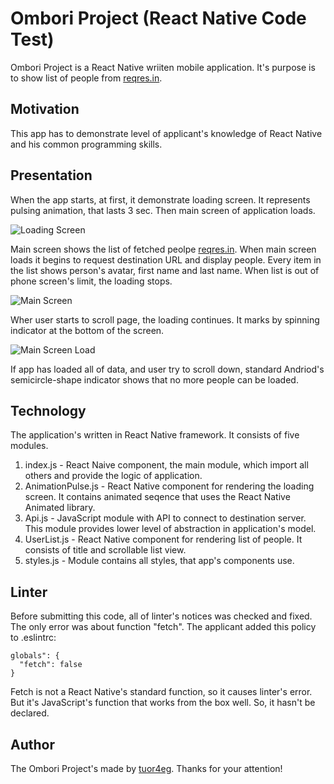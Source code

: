 #  Ombori Project (React Native Code Test)

Ombori Project is a React Native wriiten mobile application. It's purpose is to show list of people from [reqres.in](https://reqres.in/).

## Motivation

This app has to demonstrate level of applicant's knowledge of React Native and his common programming skills.

## Presentation

When the app starts, at first, it demonstrate loading screen. It represents pulsing animation, that lasts 3 sec. Then main screen of application loads.

![Loading Screen](//screenshots/01_loadScreen.png)

Main screen shows the list of fetched peolpe [reqres.in](https://reqres.in/). 
When main screen loads it begins to request destination URL and display people. 
Every item in the list shows person's avatar, first name and last name. 
When list is out of phone screen's limit, the loading stops. 

![Main Screen](//screenshots/02_mainScreen.png)

Wher user starts to scroll page, the loading continues. It marks by spinning indicator at the bottom of the screen.

![Main Screen Load](//screenshots/03_mainScreen_load.png)

If app has loaded all of data, and user try to scroll down, standard Andriod's semicircle-shape indicator shows that no more people can be loaded.

## Technology

The application's written in React Native framework. It consists of five modules.
1. index.js - React Naive component, the main module, which import all others and provide the logic of application.
2. AnimationPulse.js - React Native component for rendering the loading screen. It contains animated seqence that uses the React Native Animated library.
3. Api.js - JavaScript module with API to connect to destination server. This module provides lower level of abstraction in application's model.
4. UserList.js - React Native component for rendering list of people. It consists of title and scrollable list view.
5. styles.js -  Module contains all styles, that app's components use.

## Linter

Before submitting this code, all of linter's notices was checked and fixed. The only error was about function "fetch". The applicant added this policy to .eslintrc:
```"javascript
globals": {
  "fetch": false
}
```
Fetch is not a React Native's standard function, so it causes linter's error. But it's JavaScript's function that works from the box well. So, it hasn't be declared.

## Author

The Ombori Project's made by [tuor4eg](https://github.com/tuor4eg). Thanks for your attention!
